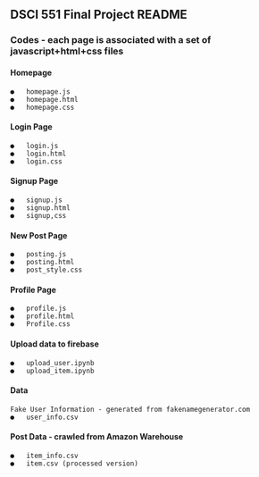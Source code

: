 ## DSCI 551 Final Project README
### Codes - each page is associated with a set of javascript+html+css files

#### Homepage
    ●	homepage.js
    ●	homepage.html
    ●	homepage.css

#### Login Page
    ●	login.js
    ●	login.html
    ●	login.css
#### Signup Page
    ●	signup.js
    ●	signup.html
    ●	signup,css

#### New Post Page
    ●	posting.js
    ●	posting.html
    ●	post_style.css

#### Profile Page
    ●	profile.js
    ●	profile.html
    ●	Profile.css

#### Upload data to firebase
    ●	upload_user.ipynb
    ●	upload_item.ipynb

#### Data
    Fake User Information - generated from fakenamegenerator.com
    ●	user_info.csv

#### Post Data - crawled from Amazon Warehouse
    ●	item_info.csv
    ●	item.csv (processed version)

